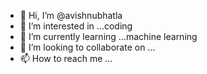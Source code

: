 - 👋 Hi, I’m @avishnubhatla
- 👀 I’m interested in ...coding
- 🌱 I’m currently learning ...machine learning
- 💞️ I’m looking to collaborate on ...
- 📫 How to reach me ...

<!---
avishnubhatla/avishnubhatla is a ✨ special ✨ repository because its `README.md` (this file) appears on your GitHub profile.
You can click the Preview link to take a look at your changes.
--->
